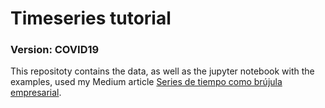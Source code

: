# Timeseries tutorial
### Version: COVID19

This repositoty contains the data, as well as the jupyter notebook with the examples, used my Medium article [Series de tiempo como brújula empresarial](https://medium.com/nowports-tech/series-de-tiempo-como-br%C3%BAjula-empresarial-dd6a12021bbe).
